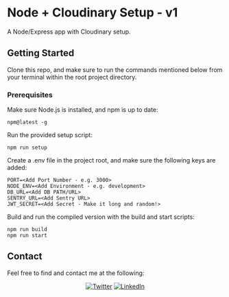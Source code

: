 # Node + Cloudinary Setup - v1

A Node/Express app with Cloudinary setup.

## Getting Started

Clone this repo, and make sure to run the commands mentioned below from your terminal within the root project directory.

### Prerequisites

Make sure Node.js is installed, and npm is up to date:

    npm@latest -g

Run the provided setup script:

    npm run setup

Create a .env file in the project root, and make sure the following keys are added:

    PORT=<Add Port Number - e.g. 3000>
    NODE_ENV=<Add Environment - e.g. development>
    DB_URL=<Add DB PATH/URL>
    SENTRY_URL=<Add Sentry URL>
    JWT_SECRET=<Add Secret - Make it long and random!>

Build and run the compiled version with the build and start scripts:

    npm run build
    npm run start

## Contact

Feel free to find and contact me at the following:

<div align="center">

[![Twitter](https://img.shields.io/badge/Twitter-%231DA1F2.svg?style=for-the-badge&logo=Twitter&logoColor=white)](https://twitter.com/CMittell)
[![LinkedIn](https://img.shields.io/badge/LinkedIn-%230077B5.svg?style=for-the-badge&logo=linkedin&logoColor=white)](https://www.linkedin.com/in/chris-mittell/)

</div>
